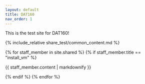 ```yaml
---
layout: default
title: DAT160
nav_order: 1
---
```


This is the test site for DAT160!

{% include_relative share_test/common_content.md %}

{% for staff_member in site.shared %}
  {% if staff_member.title == "install_vm" %}
  <p>{{ staff_member.content | markdownify }}</p>
  {% endif %}
{% endfor %}